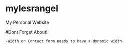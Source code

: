# mylesrangel
My Personal Website

#Dont Forget About!!

	-Width on Contact form needs to have a dynamic width
